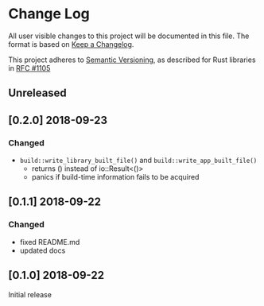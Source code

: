 # Change Log

All user visible changes to this project will be documented in this file. The format is based on [Keep a Changelog](http://keepachangelog.com/).

This project adheres to [Semantic Versioning](http://semver.org/), as described for Rust libraries in [RFC #1105](https://github.com/rust-lang/rfcs/blob/master/text/1105-api-evolution.md)

## Unreleased

## \[0.2.0\] 2018-09-23

### Changed
- `build::write_library_built_file()` and `build::write_app_built_file()`
    - returns () instead of io::Result<()>
    - panics if build-time information fails to be acquired

## \[0.1.1\] 2018-09-22

### Changed
- fixed README.md
- updated docs

## \[0.1.0\] 2018-09-22
Initial release